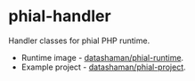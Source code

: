 # phial-handler

Handler classes for phial PHP runtime.

* Runtime image - [datashaman/phial-runtime](https://github.com/datashaman/phial-runtime).
* Example project - [datashaman/phial-project](https://github.com/datashaman/phial-project).
